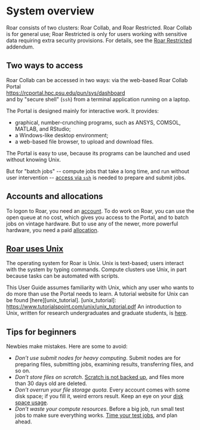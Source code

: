 # System overview

Roar consists of two clusters:  Roar Collab, and Roar Restricted.
Roar Collab is for general use; 
Roar Restricted is only for users working with sensitive data
requiring extra security provisions.
For details, see the [Roar Restricted](15_RoarRestricted.md) addendum.

## Two ways to access 

Roar Collab can be accessed in two ways:  via the web-based Roar Collab Portal <br>
<https://rcportal.hpc.psu.edu/pun/sys/dashboard> <br>
and by "secure shell" (`ssh`) from a terminal application running on a laptop.

The Portal is designed mainly for interactive work.
It provides:

- graphical, number-crunching programs, 
such as ANSYS, COMSOL, MATLAB, and RStudio;
- a Windows-like desktop environment;
- a web-based file browser, to upload and download files.

The Portal is easy to use, 
because its programs can be launched and used
without knowing Unix.

But for "batch jobs" -- compute jobs that take a long time,
and run without user intervention --
[access via `ssh`](05_AccessViaSSH.md) is needed to prepare and submit jobs.

## Accounts and allocations

To logon to Roar, you need an [account](03_Accounts.md).
To do work on Roar, you can use the open queue at no cost,
which gives you access to the Portal, 
and to batch jobs on vintage hardware.
But to use any of the newer, more powerful hardware,
you need a paid [allocation](04_Allocations.md).

## [Roar uses Unix](#unix)

The operating system for Roar is Unix.
Unix is text-based; users interact with the system by typing commands.
Compute clusters use Unix,
in part because tasks can be automated with scripts.

This User Guide assumes familiarity with Unix,
which any user who wants to do more than use the Portal needs to learn.
A tutorial website for Unix can be found [here][unix_tutorial].
[unix_tutorial]: https://www.tutorialspoint.com/unix/unix_tutorial.pdf
An introduction to Unix, 
written for research undergraduates and graduate students,
is [here](pdf/unixGuide.pdf).

## Tips for beginners

Newbies make mistakes.
Here are some to avoid:

- _Don’t use submit nodes for heavy computing_.
Submit nodes are for preparing files, submitting jobs, 
examining results, transferring files, and so on.
- _Don’t store files on scratch_.
[Scratch is not backed up](10_FileStorage.md), 
and files more than 30 days old are deleted.
- _Don’t overrun your file storage quota_.
Every account comes with some disk space;
if you fill it, weird errors result.
Keep an eye on your [disk space usage](10_FileStorage.md/#quotas).
- _Don’t waste your compute resources_.
Before a big job, run small test jobs
to make sure everything works.
[Time your test jobs](08_BatchJobs.md/#timing-jobs), and plan ahead.
